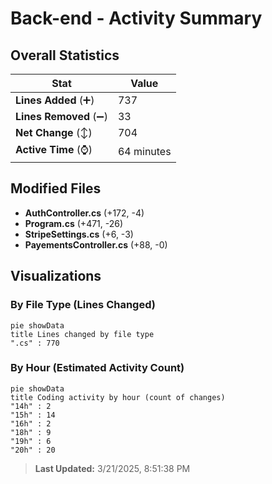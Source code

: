 # Back-end - Activity Summary 

## Overall Statistics

| Stat                   | Value                                                             |
| ---------------------- | ----------------------------------------------------------------- |
| **Lines Added** (➕)   | 737                                          |
| **Lines Removed** (➖) | 33                                        |
| **Net Change** (↕)    | 704                |
| **Active Time** (⌚)   | 64 minutes |


## Modified Files
- **AuthController.cs** (+172, -4)
- **Program.cs** (+471, -26)
- **StripeSettings.cs** (+6, -3)
- **PayementsController.cs** (+88, -0)

## Visualizations

### By File Type (Lines Changed)

```mermaid
pie showData
title Lines changed by file type
".cs" : 770
```

### By Hour (Estimated Activity Count)

```mermaid
pie showData
title Coding activity by hour (count of changes)
"14h" : 2
"15h" : 14
"16h" : 2
"18h" : 9
"19h" : 6
"20h" : 20
```


> **Last Updated:** 3/21/2025, 8:51:38 PM